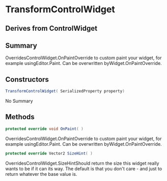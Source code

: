 # TransformControlWidget

## Derives from ControlWidget

## Summary

OverridesControlWidget.OnPaintOverride to custom paint your widget, for example usingEditor.Paint. Can be overwritten byWidget.OnPaintOverride.
## Constructors

```c#
TransformControlWidget( SerializedProperty property) 
```
No Summary
## Methods

```c#
protected override void OnPaint( ) 
```
OverridesControlWidget.OnPaintOverride to custom paint your widget, for example usingEditor.Paint. Can be overwritten byWidget.OnPaintOverride.
```c#
protected override Vector2 SizeHint( ) 
```
OverridesControlWidget.SizeHintShould return the size this widget really wants to be if it can its way. The default
is that you don't care - and just to return whatever the base value is.
